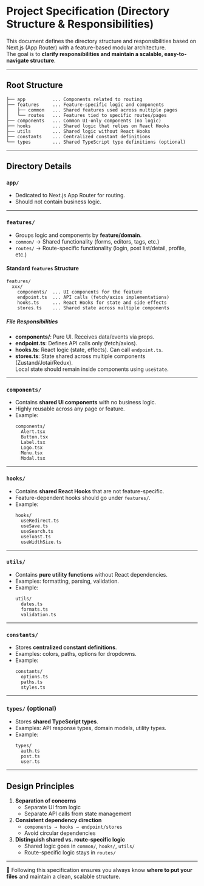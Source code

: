 # Project Specification (Directory Structure & Responsibilities)

This document defines the directory structure and responsibilities based on Next.js (App Router) with a feature-based modular architecture.  
The goal is to **clarify responsibilities and maintain a scalable, easy-to-navigate structure**.

---

## Root Structure

```
├── app          ... Components related to routing
├── features     ... Feature-specific logic and components
│   ├── common   ... Shared features used across multiple pages
│   └── routes   ... Features tied to specific routes/pages
├── components   ... Common UI-only components (no logic)
├── hooks        ... Shared logic that relies on React Hooks
├── utils        ... Shared logic without React Hooks
├── constants    ... Centralized constant definitions
└── types        ... Shared TypeScript type definitions (optional)
```

---

## Directory Details

### `app/`

- Dedicated to Next.js App Router for routing.
- Should not contain business logic.

---

### `features/`

- Groups logic and components by **feature/domain**.
- `common/` → Shared functionality (forms, editors, tags, etc.)
- `routes/` → Route-specific functionality (login, post list/detail, profile, etc.)

#### Standard `features` Structure

```
features/
  xxx/
    components/  ... UI components for the feature
    endpoint.ts  ... API calls (fetch/axios implementations)
    hooks.ts     ... React Hooks for state and side effects
    stores.ts    ... Shared state across multiple components
```

##### File Responsibilities

- **components/**: Pure UI. Receives data/events via props.
- **endpoint.ts**: Defines API calls only (fetch/axios).
- **hooks.ts**: React logic (state, effects). Can call `endpoint.ts`.
- **stores.ts**: State shared across multiple components (Zustand/Jotai/Redux).  
  Local state should remain inside components using `useState`.

---

### `components/`

- Contains **shared UI components** with no business logic.
- Highly reusable across any page or feature.
- Example:
  ```
  components/
    Alert.tsx
    Button.tsx
    Label.tsx
    Logo.tsx
    Menu.tsx
    Modal.tsx
  ```

---

### `hooks/`

- Contains **shared React Hooks** that are not feature-specific.
- Feature-dependent hooks should go under `features/`.
- Example:
  ```
  hooks/
    useRedirect.ts
    useSave.ts
    useSearch.ts
    useToast.ts
    useWidthSize.ts
  ```

---

### `utils/`

- Contains **pure utility functions** without React dependencies.
- Examples: formatting, parsing, validation.
- Example:
  ```
  utils/
    dates.ts
    formats.ts
    validation.ts
  ```

---

### `constants/`

- Stores **centralized constant definitions**.
- Examples: colors, paths, options for dropdowns.
- Example:
  ```
  constants/
    options.ts
    paths.ts
    styles.ts
  ```

---

### `types/` (optional)

- Stores **shared TypeScript types**.
- Examples: API response types, domain models, utility types.
- Example:
  ```
  types/
    auth.ts
    post.ts
    user.ts
  ```

---

## Design Principles

1. **Separation of concerns**
   - Separate UI from logic
   - Separate API calls from state management
2. **Consistent dependency direction**
   - `components → hooks → endpoint/stores`
   - Avoid circular dependencies
3. **Distinguish shared vs. route-specific logic**
   - Shared logic goes in `common/`, `hooks/`, `utils/`
   - Route-specific logic stays in `routes/`

---

📌 Following this specification ensures you always know **where to put your files** and maintain a clean, scalable structure.
